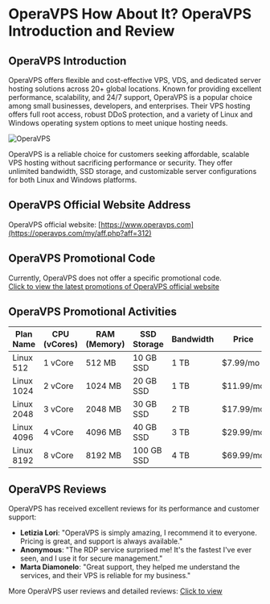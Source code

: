 # OperaVPS How About It? OperaVPS Introduction and Review

## OperaVPS Introduction
OperaVPS offers flexible and cost-effective VPS, VDS, and dedicated server hosting solutions across 20+ global locations. Known for providing excellent performance, scalability, and 24/7 support, OperaVPS is a popular choice among small businesses, developers, and enterprises. Their VPS hosting offers full root access, robust DDoS protection, and a variety of Linux and Windows operating system options to meet unique hosting needs.

![OperaVPS](https://github.com/user-attachments/assets/10a7f8c7-3730-49d9-82fa-59415db780d4)

OperaVPS is a reliable choice for customers seeking affordable, scalable VPS hosting without sacrificing performance or security. They offer unlimited bandwidth, SSD storage, and customizable server configurations for both Linux and Windows platforms. 

## OperaVPS Official Website Address
OperaVPS official website: [https://www.operavps.com](https://operavps.com/my/aff.php?aff=312)

## OperaVPS Promotional Code
Currently, OperaVPS does not offer a specific promotional code.  
[Click to view the latest promotions of OperaVPS official website](https://operavps.com/my/aff.php?aff=312)

## OperaVPS Promotional Activities

| Plan Name        | CPU (vCores) | RAM (Memory) | SSD Storage | Bandwidth | Price     | Purchase Link  |
|------------------|--------------|--------------|-------------|-----------|-----------|----------------|
| Linux 512        | 1 vCore      | 512 MB       | 10 GB SSD   | 1 TB      | $7.99/mo  | [Order Now](https://operavps.com/my/aff.php?aff=312) |
| Linux 1024       | 2 vCore      | 1024 MB      | 20 GB SSD   | 1 TB      | $11.99/mo | [Order Now](https://operavps.com/my/aff.php?aff=312) |
| Linux 2048       | 3 vCore      | 2048 MB      | 30 GB SSD   | 2 TB      | $17.99/mo | [Order Now](https://operavps.com/my/aff.php?aff=312) |
| Linux 4096       | 4 vCore      | 4096 MB      | 40 GB SSD   | 3 TB      | $29.99/mo | [Order Now](https://operavps.com/my/aff.php?aff=312) |
| Linux 8192       | 8 vCore      | 8192 MB      | 100 GB SSD  | 4 TB      | $69.99/mo | [Order Now](https://operavps.com/my/aff.php?aff=312) |

## OperaVPS Reviews

OperaVPS has received excellent reviews for its performance and customer support:

- **Letizia Lori**: "OperaVPS is simply amazing, I recommend it to everyone. Pricing is great, and support is always available."
- **Anonymous**: "The RDP service surprised me! It's the fastest I've ever seen, and I use it for secure management."
- **Marta Diamonelo**: "Great support, they helped me understand the services, and their VPS is reliable for my business."

More OperaVPS user reviews and detailed reviews: [Click to view](https://operavps.com/my/aff.php?aff=312)
